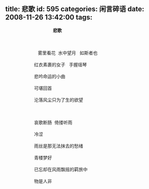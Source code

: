 title: 悲歌
id: 595
categories: 闲言碎语
date: 2008-11-26 13:42:00
tags:
---

<span><span><span>&nbsp;&nbsp;&nbsp;&nbsp;&nbsp;&nbsp;&nbsp;&nbsp;&nbsp;&nbsp;&nbsp;&nbsp;&nbsp;&nbsp;<span>&nbsp;&nbsp;&nbsp;&nbsp;&nbsp;&nbsp;&nbsp;&nbsp;&nbsp;&nbsp;&nbsp;&nbsp;&nbsp;&nbsp;&nbsp;&nbsp; </span><span><span>&nbsp;&nbsp;&nbsp;&nbsp;&nbsp;&nbsp;</span></span></span></span><span><span>&nbsp;</span></span>**<span>悲歌</span>**</span><span></span>
</br>
</br><span><span><span>&nbsp;</span></span></span>
</br>
</br><span><span><span>&nbsp;&nbsp;&nbsp;&nbsp;&nbsp;&nbsp;&nbsp;&nbsp;&nbsp;&nbsp;&nbsp;&nbsp;&nbsp;&nbsp;&nbsp;&nbsp;&nbsp;&nbsp;&nbsp;&nbsp;&nbsp;&nbsp;&nbsp;&nbsp;&nbsp;</span></span><span>&nbsp;</span><span>雾里看花<span>&nbsp; </span>水中望月<span>&nbsp;&nbsp; </span>如斯者也</span><span></span></span>
</br>
</br><span><span>&nbsp;&nbsp;&nbsp;&nbsp;&nbsp;&nbsp;&nbsp;&nbsp;&nbsp;&nbsp;&nbsp;&nbsp;&nbsp;&nbsp;&nbsp;&nbsp;&nbsp;&nbsp;&nbsp;&nbsp;&nbsp;&nbsp;&nbsp;</span><span>红衣素裹的女子<span>&nbsp;&nbsp; </span>手握瑶琴 </span><span></span></span>
</br>
</br><span><span>&nbsp;&nbsp;&nbsp;&nbsp;&nbsp;&nbsp;&nbsp;&nbsp;&nbsp;&nbsp;&nbsp;&nbsp;&nbsp;&nbsp;&nbsp;&nbsp;&nbsp;&nbsp;&nbsp;&nbsp;&nbsp;&nbsp;&nbsp;</span><span>悲吟命运的小曲</span><span></span></span>
</br>
</br><span><span>&nbsp;&nbsp;&nbsp;&nbsp;&nbsp;&nbsp;&nbsp;&nbsp;&nbsp;&nbsp;&nbsp;&nbsp;&nbsp;&nbsp;&nbsp;&nbsp;&nbsp;&nbsp;&nbsp;&nbsp;&nbsp;&nbsp;&nbsp;</span><span>可堪回首</span><span></span></span>
</br>
</br><span><span>&nbsp;&nbsp;&nbsp;&nbsp;&nbsp;&nbsp;&nbsp;&nbsp;&nbsp;&nbsp;&nbsp;&nbsp;&nbsp;&nbsp;&nbsp;&nbsp;&nbsp;&nbsp;&nbsp;&nbsp;&nbsp;&nbsp;&nbsp;</span><span>沦落风尘只为了生的欲望</span><span></span></span>
</br>
</br><span><span>&nbsp;&nbsp;&nbsp;&nbsp;&nbsp;&nbsp;&nbsp;&nbsp;&nbsp;&nbsp;&nbsp;&nbsp;&nbsp;&nbsp;&nbsp;&nbsp; </span><span></span></span>
</br>
</br><span><span>&nbsp;&nbsp;&nbsp;&nbsp;&nbsp;&nbsp;&nbsp;&nbsp;&nbsp;&nbsp;&nbsp;&nbsp;&nbsp;&nbsp;&nbsp;&nbsp;&nbsp;&nbsp;&nbsp;&nbsp;&nbsp;&nbsp;&nbsp;</span><span>哀歌断肠<span>&nbsp; </span>倚搂听雨</span><span></span></span>
</br>
</br><span><span>&nbsp;&nbsp;&nbsp;&nbsp;&nbsp;&nbsp;&nbsp;&nbsp;&nbsp;&nbsp;&nbsp;&nbsp;&nbsp;&nbsp;&nbsp;&nbsp;&nbsp;&nbsp;&nbsp;&nbsp;&nbsp;&nbsp;&nbsp;</span><span>冷涩</span><span></span></span>
</br>
</br><span><span>&nbsp;&nbsp;&nbsp;&nbsp;&nbsp;&nbsp;&nbsp;&nbsp;&nbsp;&nbsp;&nbsp;&nbsp;&nbsp;&nbsp;&nbsp;&nbsp;&nbsp;&nbsp;&nbsp;&nbsp;&nbsp;&nbsp;&nbsp;</span><span>雨丝是那无法抹去的愁绪</span><span></span></span>
</br>
</br><span><span>&nbsp;&nbsp;&nbsp;&nbsp;&nbsp;&nbsp;&nbsp;&nbsp;&nbsp;&nbsp;&nbsp;&nbsp;&nbsp;&nbsp;&nbsp;&nbsp;&nbsp;&nbsp;&nbsp;&nbsp;&nbsp;&nbsp;&nbsp;</span><span>青楼梦好</span><span></span></span>
</br>
</br><span><span>&nbsp;&nbsp;&nbsp;&nbsp;&nbsp;&nbsp;&nbsp;&nbsp;&nbsp;&nbsp;&nbsp;&nbsp;&nbsp;&nbsp;&nbsp;&nbsp;&nbsp;&nbsp;&nbsp;&nbsp;&nbsp;&nbsp;&nbsp;</span><span>已忘却在风雨飘摇的羁旅中</span><span></span></span>
</br>
</br><span><span>&nbsp;&nbsp;&nbsp;&nbsp;&nbsp;&nbsp;&nbsp;&nbsp;&nbsp;&nbsp;&nbsp;&nbsp;&nbsp;&nbsp;&nbsp;&nbsp;&nbsp;&nbsp;&nbsp;&nbsp;&nbsp;&nbsp;&nbsp;</span><span>物是人非</span><span></span></span>
</br>

<span><span>&nbsp;</span></span>
